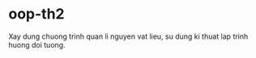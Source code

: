 # oop-th2
Xay dung chuong trinh quan li nguyen vat lieu, su dung ki thuat lap trinh huong doi tuong.
